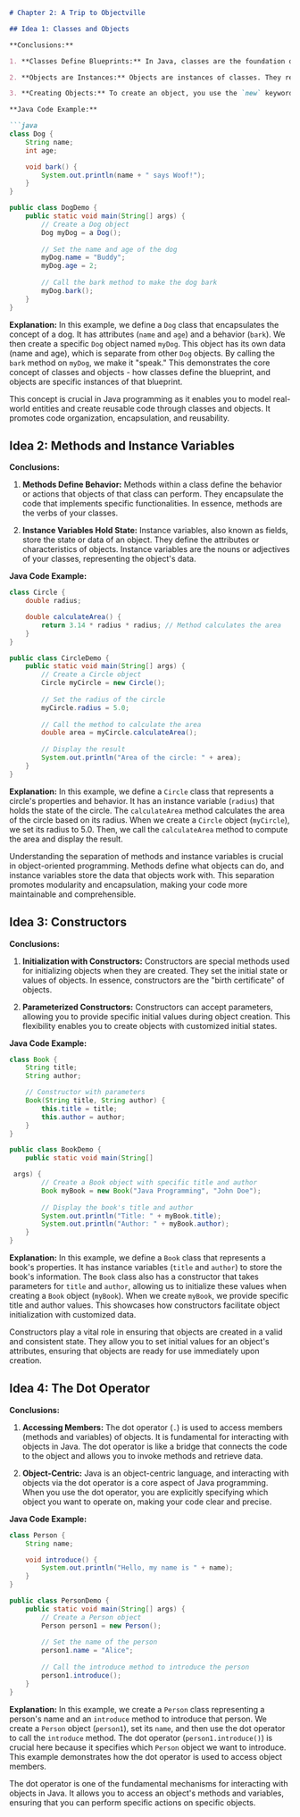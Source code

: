 ```markdown
# Chapter 2: A Trip to Objectville

## Idea 1: Classes and Objects

**Conclusions:**

1. **Classes Define Blueprints:** In Java, classes are the foundation of object-oriented programming (OOP). They serve as blueprints or templates for creating objects. When you define a class, you are creating a blueprint for what objects of that class will look like and what they can do.

2. **Objects are Instances:** Objects are instances of classes. They represent real-world entities, combining both data (state) and behavior (methods). When you create an object, you are essentially creating a specific instance of a class with its own unique data.

3. **Creating Objects:** To create an object, you use the `new` keyword followed by a constructor. Constructors initialize objects with either default or specific initial values. Objects are where the rubber meets the road in Java programming; they allow you to work with data and perform actions.

**Java Code Example:**

```java
class Dog {
    String name;
    int age;

    void bark() {
        System.out.println(name + " says Woof!");
    }
}

public class DogDemo {
    public static void main(String[] args) {
        // Create a Dog object
        Dog myDog = a Dog();
        
        // Set the name and age of the dog
        myDog.name = "Buddy";
        myDog.age = 2;
        
        // Call the bark method to make the dog bark
        myDog.bark();
    }
}
```

**Explanation:** In this example, we define a `Dog` class that encapsulates the concept of a dog. It has attributes (`name` and `age`) and a behavior (`bark`). We then create a specific `Dog` object named `myDog`. This object has its own data (name and age), which is separate from other `Dog` objects. By calling the `bark` method on `myDog`, we make it "speak." This demonstrates the core concept of classes and objects - how classes define the blueprint, and objects are specific instances of that blueprint.

This concept is crucial in Java programming as it enables you to model real-world entities and create reusable code through classes and objects. It promotes code organization, encapsulation, and reusability.

## Idea 2: Methods and Instance Variables

**Conclusions:**

1. **Methods Define Behavior:** Methods within a class define the behavior or actions that objects of that class can perform. They encapsulate the code that implements specific functionalities. In essence, methods are the verbs of your classes.

2. **Instance Variables Hold State:** Instance variables, also known as fields, store the state or data of an object. They define the attributes or characteristics of objects. Instance variables are the nouns or adjectives of your classes, representing the object's data.

**Java Code Example:**

```java
class Circle {
    double radius;

    double calculateArea() {
        return 3.14 * radius * radius; // Method calculates the area
    }
}

public class CircleDemo {
    public static void main(String[] args) {
        // Create a Circle object
        Circle myCircle = new Circle();
        
        // Set the radius of the circle
        myCircle.radius = 5.0;
        
        // Call the method to calculate the area
        double area = myCircle.calculateArea();
        
        // Display the result
        System.out.println("Area of the circle: " + area);
    }
}
```

**Explanation:** In this example, we define a `Circle` class that represents a circle's properties and behavior. It has an instance variable (`radius`) that holds the state of the circle. The `calculateArea` method calculates the area of the circle based on its radius. When we create a `Circle` object (`myCircle`), we set its radius to 5.0. Then, we call the `calculateArea` method to compute the area and display the result.

Understanding the separation of methods and instance variables is crucial in object-oriented programming. Methods define what objects can do, and instance variables store the data that objects work with. This separation promotes modularity and encapsulation, making your code more maintainable and comprehensible.

## Idea 3: Constructors

**Conclusions:**

1. **Initialization with Constructors:** Constructors are special methods used for initializing objects when they are created. They set the initial state or values of objects. In essence, constructors are the "birth certificate" of objects.

2. **Parameterized Constructors:** Constructors can accept parameters, allowing you to provide specific initial values during object creation. This flexibility enables you to create objects with customized initial states.

**Java Code Example:**

```java
class Book {
    String title;
    String author;

    // Constructor with parameters
    Book(String title, String author) {
        this.title = title;
        this.author = author;
    }
}

public class BookDemo {
    public static void main(String[]

 args) {
        // Create a Book object with specific title and author
        Book myBook = new Book("Java Programming", "John Doe");
        
        // Display the book's title and author
        System.out.println("Title: " + myBook.title);
        System.out.println("Author: " + myBook.author);
    }
}
```

**Explanation:** In this example, we define a `Book` class that represents a book's properties. It has instance variables (`title` and `author`) to store the book's information. The `Book` class also has a constructor that takes parameters for `title` and `author`, allowing us to initialize these values when creating a `Book` object (`myBook`). When we create `myBook`, we provide specific title and author values. This showcases how constructors facilitate object initialization with customized data.

Constructors play a vital role in ensuring that objects are created in a valid and consistent state. They allow you to set initial values for an object's attributes, ensuring that objects are ready for use immediately upon creation.

## Idea 4: The Dot Operator

**Conclusions:**

1. **Accessing Members:** The dot operator (`.`) is used to access members (methods and variables) of objects. It is fundamental for interacting with objects in Java. The dot operator is like a bridge that connects the code to the object and allows you to invoke methods and retrieve data.

2. **Object-Centric:** Java is an object-centric language, and interacting with objects via the dot operator is a core aspect of Java programming. When you use the dot operator, you are explicitly specifying which object you want to operate on, making your code clear and precise.

**Java Code Example:**

```java
class Person {
    String name;

    void introduce() {
        System.out.println("Hello, my name is " + name);
    }
}

public class PersonDemo {
    public static void main(String[] args) {
        // Create a Person object
        Person person1 = new Person();
        
        // Set the name of the person
        person1.name = "Alice";
        
        // Call the introduce method to introduce the person
        person1.introduce();
    }
}
```

**Explanation:** In this example, we create a `Person` class representing a person's name and an `introduce` method to introduce that person. We create a `Person` object (`person1`), set its `name`, and then use the dot operator to call the `introduce` method. The dot operator (`person1.introduce()`) is crucial here because it specifies which `Person` object we want to introduce. This example demonstrates how the dot operator is used to access object members.

The dot operator is one of the fundamental mechanisms for interacting with objects in Java. It allows you to access an object's methods and variables, ensuring that you can perform specific actions on specific objects.


```

